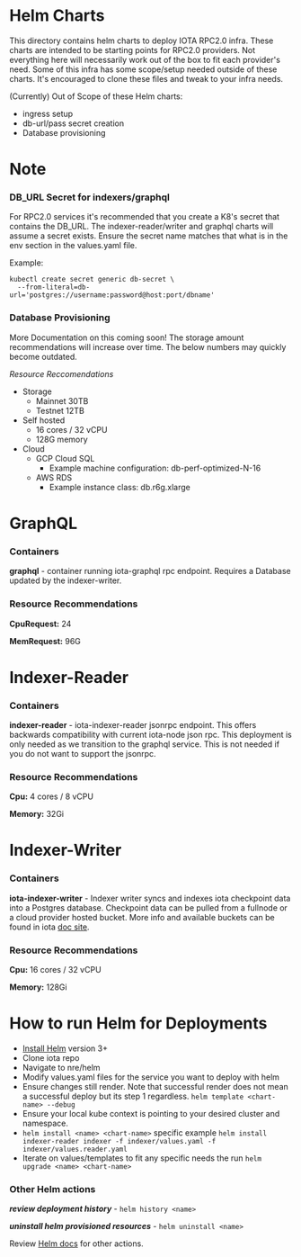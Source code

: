 # Helm Charts

This directory contains helm charts to deploy IOTA RPC2.0 infra. These charts are intended to be starting points for RPC2.0 providers. Not everything here will necessarily work out of the box to fit each provider's need. Some of this infra has some scope/setup needed outside of these charts. It's encouraged to clone these files and tweak to your infra needs.

(Currently) Out of Scope of these Helm charts:

- ingress setup
- db-url/pass secret creation
- Database provisioning

# Note

### DB_URL Secret for indexers/graphql

For RPC2.0 services it's recommended that you create a K8's secret that contains the DB_URL. The indexer-reader/writer and graphql charts will assume a secret exists. Ensure the secret name matches that what is in the env section in the values.yaml file.

Example:

```
kubectl create secret generic db-secret \
  --from-literal=db-url='postgres://username:password@host:port/dbname'
```

### Database Provisioning

More Documentation on this coming soon! The storage amount recommendations will increase over time. The below numbers may quickly become outdated.

_Resource Reccomendations_

- Storage
  - Mainnet 30TB
  - Testnet 12TB
- Self hosted
  - 16 cores / 32 vCPU
  - 128G memory
- Cloud
  - GCP Cloud SQL
    - Example machine configuration: db-perf-optimized-N-16
  - AWS RDS
    - Example instance class: db.r6g.xlarge

# GraphQL

### Containers

**graphql** - container running iota-graphql rpc endpoint. Requires a Database updated by the indexer-writer.

### Resource Recommendations

**CpuRequest:** 24

**MemRequest:** 96G

# Indexer-Reader

### Containers

**indexer-reader** - iota-indexer-reader jsonrpc endpoint. This offers backwards compatibility with current iota-node json rpc. This deployment is only needed as we transition to the graphql service. This is not needed if you do not want to support the jsonrpc.

### Resource Recommendations

**Cpu:** 4 cores / 8 vCPU

**Memory:** 32Gi

# Indexer-Writer

### Containers

**iota-indexer-writer** - Indexer writer syncs and indexes iota checkpoint data into a Postgres database. Checkpoint data can be pulled from a fullnode or a cloud provider hosted bucket. More info and available buckets can be found in iota [doc site](https://docs.iota.org/developer/advanced/custom-indexer#remote-reader).

### Resource Recommendations

**Cpu:** 16 cores / 32 vCPU

**Memory:** 128Gi

# How to run Helm for Deployments

- [Install Helm](https://helm.sh/docs/intro/install/) version 3+
- Clone iota repo
- Navigate to nre/helm
- Modify values.yaml files for the service you want to deploy with helm
- Ensure changes still render. Note that successful render does not mean a successful deploy but its step 1 regardless. `helm template <chart-name> --debug`
- Ensure your local kube context is pointing to your desired cluster and namespace.
- `helm install <name> <chart-name>` specific example `helm install indexer-reader indexer -f indexer/values.yaml -f indexer/values.reader.yaml`
- Iterate on values/templates to fit any specific needs the run `helm upgrade <name> <chart-name>`

### Other Helm actions

_**review deployment history**_ - `helm history <name>`

_**uninstall helm provisioned resources**_ - `helm uninstall <name>`

Review [Helm docs](https://helm.sh/docs/) for other actions.
